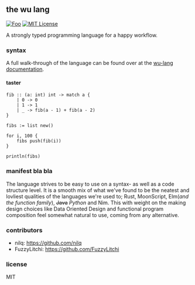 ## the wu lang
[![Foo](https://user-images.githubusercontent.com/7288322/34429152-141689f8-ecb9-11e7-8003-b5a10a5fcb29.png)](https://discord.gg/qm92sPP)
[![MIT License](https://img.shields.io/badge/license-MIT-blue.svg)](https://github.com/wu-lang/wu/blob/master/LICENSE)

A strongly typed programming language for a happy workflow.

### syntax

A full walk-through of the language can be found over at the [wu-lang documentation](https://wu-lang.github.io).

#### taster

```=
fib :: (a: int) int -> match a {
    | 0 -> 0
    | 1 -> 1
    | _ -> fib(a - 1) + fib(a - 2)
}

fibs := list new()

for i, 100 {
    fibs push(fib(i))
}

println(fibs)
```

### manifest bla bla

The language strives to be easy to use on a syntax- as well as a code structure level. It is a smooth mix of what we've found to be the neatest and lovliest qualities of the languages we're used to; Rust, MoonScript, Elm(*and the function family*), ~~Java~~ *Python* and Nim. This with weight on the making design choices like Data Oriented Design and functional program composition feel somewhat natural to use, coming from any alternative.

### contributors

- nilq: https://github.com/nilq
- FuzzyLitchi: https://github.com/FuzzyLitchi

### license
MIT